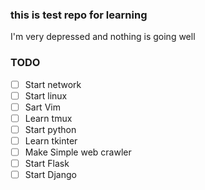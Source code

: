### this is test repo for learning 

I'm very depressed and nothing is going well


### TODO

- [ ] Start network
- [ ] Start linux
- [ ] Sart Vim
- [ ] Learn tmux
- [ ] Start python
- [ ] Learn tkinter
- [ ] Make Simple web crawler
- [ ] Start Flask
- [ ] Start Django
